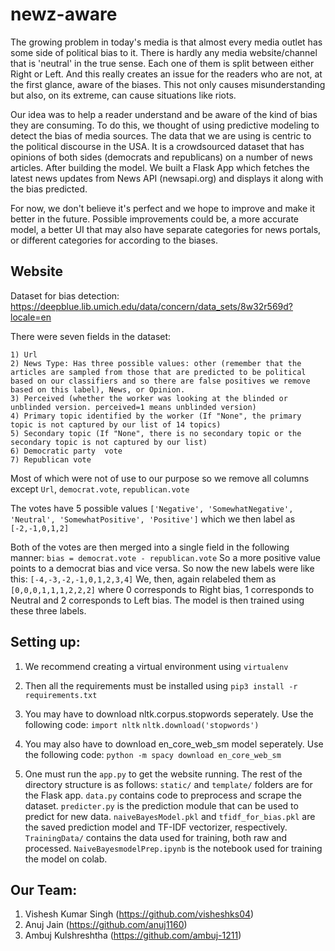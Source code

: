 # newz-aware

The growing problem in today's media is that almost every media outlet has some side of political bias to it. There is hardly any media website/channel that is 'neutral' in the true sense. Each one of them is split between either Right or Left. And this really creates an issue for the readers who are not, at the first glance, aware of the biases. This not only causes misunderstanding but also, on its extreme, can cause situations like riots.

Our idea was to help a reader understand and be aware of the kind of bias they are consuming. To do this, we thought of using predictive modeling to detect the bias of media sources. The data that we are using is centric to the political discourse in the USA. It is a crowdsourced dataset that has opinions of both sides (democrats and republicans) on a number of news articles. After building the model. We built a Flask App which fetches the latest news updates from News API (newsapi.org) and displays it along with the bias predicted.

For now, we don't believe it's perfect and we hope to improve and make it better in the future. Possible improvements could be, a more accurate model, a better UI that may also have separate categories for news portals, or different categories for according to the biases.

## Website

Dataset for bias detection: https://deepblue.lib.umich.edu/data/concern/data_sets/8w32r569d?locale=en

There were seven fields in the dataset:

    1) Url
    2) News Type: Has three possible values: other (remember that the articles are sampled from those that are predicted to be political based on our classifiers and so there are false positives we remove based on this label), News, or Opinion.
    3) Perceived (whether the worker was looking at the blinded or unblinded version. perceived=1 means unblinded version)
    4) Primary topic identified by the worker (If "None", the primary topic is not captured by our list of 14 topics)
    5) Secondary topic (If "None", there is no secondary topic or the secondary topic is not captured by our list)
    6) Democratic party  vote
    7) Republican vote

Most of which were not of use to our purpose so we remove all columns except `Url`, `democrat.vote`, `republican.vote`

The votes have 5 possible values `['Negative', 'SomewhatNegative', 'Neutral', 'SomewhatPositive', 'Positive']` which we then label as `[-2,-1,0,1,2]`

Both of the votes are then merged into a single field in the following manner: `bias = democrat.vote - republican.vote`
So a more positive value points to a democrat bias and vice versa. So now the new labels were like this: `[-4,-3,-2,-1,0,1,2,3,4]`
We, then, again relabeled them as `[0,0,0,1,1,1,2,2,2]` where 0 corresponds to Right bias, 1 corresponds to Neutral and 2 corresponds to Left bias.
The model is then trained using these three labels.

## Setting up:

1. We recommend creating a virtual environment using `virtualenv`

2. Then all the requirements must be installed using `pip3 install -r requirements.txt`

3. You may have to download nltk.corpus.stopwords seperately. Use the following code:
    `import nltk`
    `nltk.download('stopwords')`

4. You may also have to download en_core_web_sm model seperately. Use the following code:
    `python -m spacy download en_core_web_sm`

5. One must run the `app.py` to get the website running. The rest of the directory structure is as follows:
    `static/` and `template/` folders are for the Flask app.
    `data.py` contains code to preprocess and scrape the dataset.
    `predicter.py` is the prediction module that can be used to predict for new data.
    `naiveBayesModel.pkl` and `tfidf_for_bias.pkl` are the saved prediction model and TF-IDF vectorizer, respectively.
    `TrainingData/` contains the data used for training, both raw and processed.
    `NaiveBayesmodelPrep.ipynb` is the notebook used for training the model on colab.

## Our Team:

1. Vishesh Kumar Singh (https://github.com/visheshks04)
2. Anuj Jain (https://github.com/anuj1160)
3. Ambuj Kulshreshtha (https://github.com/ambuj-1211)
